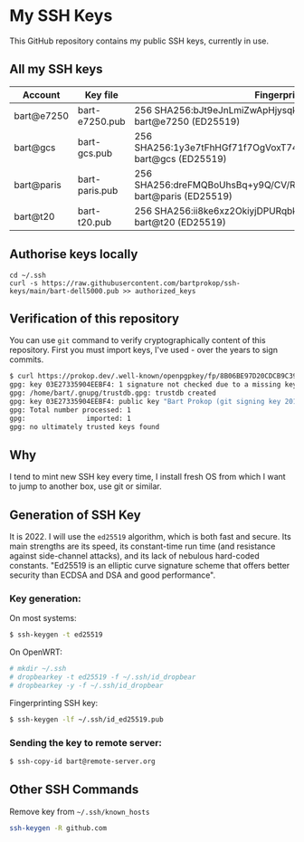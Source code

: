 # My SSH Keys

This GitHub repository contains my public SSH keys, currently in use.

## All my SSH keys

| Account    | Key file       | Fingerprint                                                                 |
| ---------- | -------------- | --------------------------------------------------------------------------- |
| bart@e7250 | bart-e7250.pub | 256 SHA256:bJt9eJnLmiZwApHjysqkRWs41Csn8FZ9xvExAKsf4lQ bart@e7250 (ED25519) |
| bart@gcs   | bart-gcs.pub   | 256 SHA256:1y3e7tFhHGf71f7OgVoxT74CbT5GMd52wyw22eQ++QM bart@gcs (ED25519)   |
| bart@paris | bart-paris.pub | 256 SHA256:dreFMQBoUhsBq+y9Q/CV/RLM1p2zeun0FvsZsO9xh5U bart@paris (ED25519) |
| bart@t20   | bart-t20.pub   | 256 SHA256:ii8ke6xz2OkiyjDPURqbk+Ar5Y/UvgZ47C9+JwuqDno bart@t20 (ED25519)   |

## Authorise keys locally

```
cd ~/.ssh
curl -s https://raw.githubusercontent.com/bartprokop/ssh-keys/main/bart-dell5000.pub >> authorized_keys
```

## Verification of this repository

You can use `git` command to verify cryptographically content of this repository.
First you must import keys, I've used - over the years to sign commits.

```bash
$ curl https://prokop.dev/.well-known/openpgpkey/fp/8B06BE97D20CDCB9C3919FDC03E27335904EEBF4.asc -s | gpg --import
gpg: key 03E27335904EEBF4: 1 signature not checked due to a missing key
gpg: /home/bart/.gnupg/trustdb.gpg: trustdb created
gpg: key 03E27335904EEBF4: public key "Bart Prokop (git signing key 20180908) <prokop.bart@gmail.com>" imported
gpg: Total number processed: 1
gpg:               imported: 1
gpg: no ultimately trusted keys found
```

## Why

I tend to mint new SSH key every time, I install fresh OS from which I want to jump to another box, use git or similar.

## Generation of SSH Key

It is 2022. I will use the `ed25519` algorithm, which is both fast and secure.
Its main strengths are its speed, its constant-time run time (and resistance against side-channel attacks), and its lack of nebulous hard-coded constants.
"Ed25519 is an elliptic curve signature scheme that offers better security than ECDSA and DSA and good performance".

### Key generation:

On most systems:

```bash
$ ssh-keygen -t ed25519
```

On OpenWRT:

```bash
# mkdir ~/.ssh
# dropbearkey -t ed25519 -f ~/.ssh/id_dropbear
# dropbearkey -y -f ~/.ssh/id_dropbear
```

Fingerprinting SSH key:

```bash
$ ssh-keygen -lf ~/.ssh/id_ed25519.pub
```

### Sending the key to remote server:

```bash
$ ssh-copy-id bart@remote-server.org
```

## Other SSH Commands

Remove key from `~/.ssh/known_hosts`

```bash
ssh-keygen -R github.com
```

